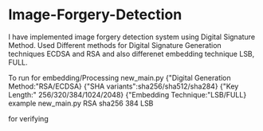 # Image-Forgery-Detection
I have implemented image forgery detection system using Digital Signature Method. 
Used Different methods for Digital Signature Generation techniques ECDSA and RSA and also differenet embedding technique LSB, FULL. 

To run
for embedding/Processing
new_main.py {"Digital Generation Method:"RSA/ECDSA} {"SHA variants":sha256/sha512/sha284} {"Key Length:" 256/320/384/1024/2048} {"Embedding Technique:"LSB/FULL}
example
new_main.py RSA sha256 384 LSB

for verifying
